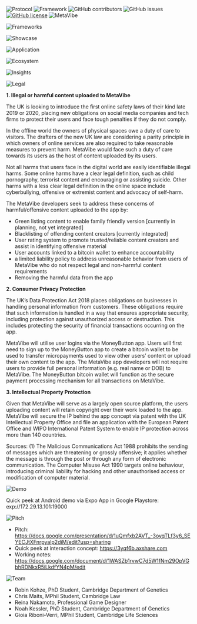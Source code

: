 

![Protocol](https://img.shields.io/badge/Protocol-BitcoinSV-yellow.svg)
![Framework](https://img.shields.io/badge/Framework-ReactNative-blue.svg)
![GitHub contributors](https://img.shields.io/github/contributors/Kohze/Metavibe.svg)
![GitHub issues](https://img.shields.io/github/issues-raw/kohze/Metavibe.svg)
[![GitHub license](https://img.shields.io/badge/license-MIT-blue.svg)](https://raw.githubusercontent.com/Kohze/fireData/master/LICENSE.txt)
![MetaVibe](https://firebasestorage.googleapis.com/v0/b/spatialmap-1b08e.appspot.com/o/MetaVibe%2FheadTitle.jpg?alt=media&token=be4e0fd2-823c-4151-bfb1-dd528bd0ee9d)





![Frameworks](https://firebasestorage.googleapis.com/v0/b/spatialmap-1b08e.appspot.com/o/MetaVibe%2FScreenshot_21.jpg?alt=media&token=8d7535f0-e28b-47a6-b279-01c28228ca34)



![Showcase](https://firebasestorage.googleapis.com/v0/b/spatialmap-1b08e.appspot.com/o/MetaVibe%2FShowcase.jpg?alt=media&token=cc890401-72cd-4061-85da-8bb3c1dee9b6)

![Application](https://firebasestorage.googleapis.com/v0/b/spatialmap-1b08e.appspot.com/o/MetaVibe%2FApplication.jpg?alt=media&token=b0594a8e-8386-4302-a5e1-6d98b3af5910)

![Ecosystem](https://firebasestorage.googleapis.com/v0/b/spatialmap-1b08e.appspot.com/o/MetaVibe%2Fecosystem.jpg?alt=media&token=9bc39d81-2bbe-4e36-a516-fb093c9e48d3)

![Insights](https://firebasestorage.googleapis.com/v0/b/spatialmap-1b08e.appspot.com/o/MetaVibe%2FInsights.jpg?alt=media&token=9d9c46af-f579-4903-9a08-eff49dd97f42)

![Legal](https://firebasestorage.googleapis.com/v0/b/spatialmap-1b08e.appspot.com/o/MetaVibe%2FLegal.jpg?alt=media&token=175af31e-dbbd-4b0b-aa23-ca8e54f70060)

**1. Illegal or harmful content uploaded to MetaVibe**

The UK is looking to introduce the first online safety laws of their kind late 2019 or 2020, placing new obligations on social media companies and tech firms to protect their users and face tough penalties if they do not comply.

In the offline world the owners of physical spaces owe a duty of care to visitors. The drafters of the new UK law are considering a parity principle in which owners of online services are also required to take reasonable measures to prevent harm. MetaVibe would face such a duty of care towards its users as the host of content uploaded by its users.

Not all harms that users face in the digital world are easily identifiable illegal harms. Some online harms have a clear legal definition, such as child pornography, terrorist content and encouraging or assisting suicide. Other harms with a less clear legal definition in the online space include cyberbullying, offensive or extremist content and advocacy of self-harm.
  
The MetaVibe developers seek to address these concerns of harmful/offensive content uploaded to the app by:
- Green listing content to enable family friendly version [currently in planning, not yet integrated]
- Blacklisting of offending content creators [currently integrated]
- User rating system to promote trusted/reliable content creators and assist in identifying offensive material
- User accounts linked to a bitcoin wallet to enhance accountability
- a limited liability policy to address unreasonable behavior from users of MetaVibe who do not respect legal and non-harmful content requirements
- Removing the harmful data from the app
 
**2. Consumer Privacy Protection**

The UK’s Data Protection Act 2018 places obligations on businesses in handling personal information from customers. These obligations require that such information is handled in a way that ensures appropriate security, including protection against unauthorized access or destruction. This includes protecting the security of financial transactions occurring on the app. 

MetaVibe will utilise user logins via the MoneyButton app. Users will first need to sign up to the MoneyButton app to create a bitcoin wallet to be used to transfer micropayments used to view other users’ content or upload their own content to the app. The MetaVibe app developers will not require users to provide full personal information (e.g. real name or DOB) to MetaVibe. The MoneyButton bitcoin wallet will function as the secure payment processing mechanism for all transactions on MetaVibe.

**3. Intellectual Property Protection**

Given that MetaVibe will serve as a largely open source platform, the users uploading content will retain copyright over their work loaded to the app. 
MetaVibe will secure the IP behind the app concept via patent with the UK Intellectual Property Office and file an application with the European Patent Office and WIPO International Patent System to enable IP protection across more than 140 countries. 

Sources:
(1) The Malicious Communications Act 1988 prohibits the sending of messages which are threatening or grossly offensive; it applies whether the message is through the post or through any form of electronic communication. The Computer Misuse Act 1990 targets online behaviour, introducing criminal liability for hacking and other unauthorised access or modification of computer material.

![Demo](https://firebasestorage.googleapis.com/v0/b/spatialmap-1b08e.appspot.com/o/MetaVibe%2Fdemo.jpg?alt=media&token=5106de9f-e600-4f2d-8b79-caefede9187b)

Quick peek at Android demo via Expo App in Google Playstore: exp://172.29.13.101:19000

![Pitch](https://firebasestorage.googleapis.com/v0/b/spatialmap-1b08e.appspot.com/o/MetaVibe%2FPitch.jpg?alt=media&token=3978b369-ebe9-416f-ab59-723b831eb128)

- Pitch: https://docs.google.com/presentation/d/1uQmfxb2AVT_-3oyqTLf3y6_SEYECJtXFnrpyalp2diM/edit?usp=sharing
- Quick peek at interaction concept: https://3yqf6b.axshare.com
- Working notes: https://docs.google.com/document/d/1WASZb1rvwC7d5W1fNm29OpVGbhRDNkxR5iLkdfYN4pM/edit


![Team](https://firebasestorage.googleapis.com/v0/b/spatialmap-1b08e.appspot.com/o/MetaVibe%2FTeam.jpg?alt=media&token=9371a023-4fb9-43af-986a-77a70aa5e42e)

- Robin Kohze, PhD Student, Cambridge Department of Genetics
- Chris Maits, MPhil Student, Cambridge Law
- Reina Nakamoto, Professional Game Designer 
- Noah Kessler, PhD Student, Cambridge Department of Genetics
- Gioia Riboni-Verri, MPhil Student, Cambridge Life Sciences






